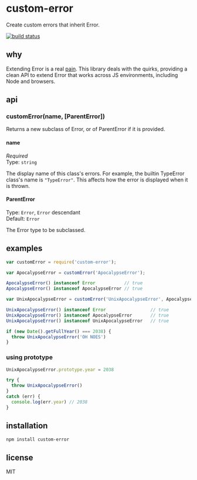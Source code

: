 # custom-error

Create custom errors that inherit Error.

[![build status](https://secure.travis-ci.org/andrezsanchez/custom-error.png)](http://travis-ci.org/andrezsanchez/custom-error)

## why

Extending Error is a real [pain](http://stackoverflow.com/questions/1382107/whats-a-good-way-to-extend-error-in-javascript). This library deals with the quirks, providing a clean API to extend Error that works across JS environments, including Node and browsers.

## api

### customError(name, [ParentError])

Returns a new subclass of Error, or of ParentError if it is provided.

#### name

*Required*  
Type: `string`

The display name of this class's errors. For example, the builtin TypeError class's name is `"TypeError"`. This affects how the error is displayed when it is thrown.

#### ParentError

Type: `Error`, `Error` descendant  
Default: `Error`

The Error type to be subclassed.

## examples

``` js
var customError = require('custom-error');

var ApocalypseError = customError('ApocalypseError');

ApocalypseError() instanceof Error           // true
ApocalypseError() instanceof ApocalypseError // true

var UnixApocalypseError = customError('UnixApocalypseError', ApocalypseError)

UnixApocalypseError() instanceof Error                 // true
UnixApocalypseError() instanceof ApocalypseError       // true
UnixApocalypseError() instanceof UnixApocalypseError   // true

if (new Date().getFullYear() === 2038) {
  throw UnixApocalypseError('OH NOES')
}
```

### using prototype

``` js
UnixApocalypseError.prototype.year = 2038

try {
  throw UnixApocalypseError()
}
catch (err) {
  console.log(err.year) // 2038
}
```


## installation

``` bash
npm install custom-error
```

## license

MIT
